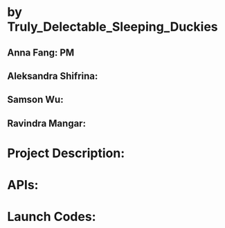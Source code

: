 # <P4> by Truly_Delectable_Sleeping_Duckies
## Anna Fang: PM 
## Aleksandra Shifrina: 
## Samson Wu:
## Ravindra Mangar:
 
# Project Description: 

# APIs: 

# Launch Codes:
